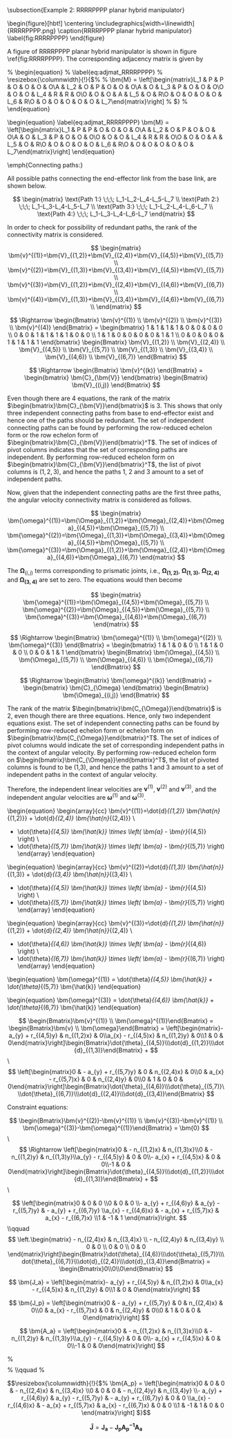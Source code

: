 \subsection{Example 2: RRRRPPPP planar hybrid manipulator}

\begin{figure}[hbt!]
  \centering
  \includegraphics[width=\linewidth]{RRRRPPPP.png}
  \caption{RRRRPPPP planar hybrid manipulator}
  \label{fig:RRRRPPPP}
\end{figure}

A figure of RRRRPPPP planar hybrid manipulator is shown in figure \ref{fig:RRRRPPPP}. The corresponding adjacency matrix is given by

% \begin{equation}
% \label{eq:adjmat_RRRRPPPP}
%     \resizebox{\columnwidth}{!}{$%
%     \bm{M} = \left[\begin{matrix}L_1 & P & P & O & O & O & O\\A & L_2 & O & P & O & O & O\\A & O & L_3 & P & O & O & O\\O & O & O & L_4 & R & R & O\\O & O & O & A & L_5 & O & R\\O & O & O & O & O & L_6 & R\\O & O & O & O & O & O & L_7\end{matrix}\right]
%     $}
% \end{equation}

\begin{equation}
\label{eq:adjmat_RRRRPPPP}
    \bm{M} = \left[\begin{matrix}L_1 & P & P & O & O & O & O\\A & L_2 & O & P & O & O & O\\A & O & L_3 & P & O & O & O\\O & O & O & L_4 & R & R & O\\O & O & O & A & L_5 & O & R\\O & O & O & O & O & L_6 & R\\O & O & O & O & O & O & L_7\end{matrix}\right]
\end{equation}

\emph{Connecting paths:}

All possible paths connecting the end-effector link from the base link, are shown below.

$$
\begin{matrix}
    \text{Path 1:} \;\;\; L_1-L_2-L_4-L_5-L_7 \\ 
    \text{Path 2:} \;\;\; L_1-L_3-L_4-L_5-L_7 \\ 
    \text{Path 3:} \;\;\; L_1-L_2-L_4-L_6-L_7 \\
    \text{Path 4:} \;\;\; L_1-L_3-L_4-L_6-L_7
\end{matrix}
$$

In order to check for possibility of redundant paths, the rank of the connectivity matrix is considered.

$$
\begin{matrix}
    \bm{v}^{(1)}=\bm{V}_{(1,2)}+\bm{V}_{(2,4)}+\bm{V}_{(4,5)}+\bm{V}_{(5,7)} \\ 
    \bm{v}^{(2)}=\bm{V}_{(1,3)}+\bm{V}_{(3,4)}+\bm{V}_{(4,5)}+\bm{V}_{(5,7)} \\ 
    \bm{v}^{(3)}=\bm{V}_{(1,2)}+\bm{V}_{(2,4)}+\bm{V}_{(4,6)}+\bm{V}_{(6,7)} \\ 
    \bm{v}^{(4)}=\bm{V}_{(1,3)}+\bm{V}_{(3,4)}+\bm{V}_{(4,6)}+\bm{V}_{(6,7)} \\ 
\end{matrix}
$$

$$
\Rightarrow \begin{Bmatrix}
    \bm{v}^{(1)} \\
    \bm{v}^{(2)} \\
    \bm{v}^{(3)} \\
    \bm{v}^{(4)}
\end{Bmatrix} = 
\begin{bmatrix}
    1 & 1 & 1 & 1 & 0 & 0 & 0 & 0 \\
    0 & 0 & 1 & 1 & 1 & 1 & 0 & 0 \\
    1 & 1 & 0 & 0 & 0 & 0 & 1 & 1 \\
    0 & 0 & 0 & 0 & 1 & 1 & 1 & 1
\end{bmatrix}
\begin{Bmatrix}
    \bm{V}_{(1,2)} \\
    \bm{V}_{(2,4)} \\
    \bm{V}_{(4,5)} \\
    \bm{V}_{(5,7)} \\
    \bm{V}_{(1,3)} \\
    \bm{V}_{(3,4)} \\
    \bm{V}_{(4,6)} \\
    \bm{V}_{(6,7)}
\end{Bmatrix}
$$

$$
\Rightarrow \begin{Bmatrix}
    \bm{v}^{(k)}
\end{Bmatrix} = 
\begin{bmatrix}
    \bm{C}_{\bm{V}}
\end{bmatrix}
\begin{Bmatrix}
    \bm{V}_{(i,j)}
\end{Bmatrix}
$$

Even though there are 4 equations, the rank of the matrix $\begin{bmatrix}\bm{C}_{\bm{V}}\end{bmatrix}$ is 3. This shows that only three independent connecting paths from base to end-effector exist and hence one of the paths should be redundant. The set of independent connecting paths can be found by performing the row-reduced echelon form or the row echelon form of $\begin{bmatrix}\bm{C}_{\bm{V}}\end{bmatrix}^T$. The set of indices of pivot columns indicates that the set of corresponding paths are independent. By performing row-reduced echelon form on $\begin{bmatrix}\bm{C}_{\bm{V}}\end{bmatrix}^T$, the list of pivot columns is $(1,2,3)$, and hence the paths 1, 2 and 3 amount to a set of independent paths.



Now, given that the independent connecting paths are the first three paths, the angular velocity connectivity matrix is considered as follows.

$$
\begin{matrix}
    \bm{\omega}^{(1)}=\bm{\Omega}_{(1,2)}+\bm{\Omega}_{(2,4)}+\bm{\Omega}_{(4,5)}+\bm{\Omega}_{(5,7)} \\ 
    \bm{\omega}^{(2)}=\bm{\Omega}_{(1,3)}+\bm{\Omega}_{(3,4)}+\bm{\Omega}_{(4,5)}+\bm{\Omega}_{(5,7)} \\ 
    \bm{\omega}^{(3)}=\bm{\Omega}_{(1,2)}+\bm{\Omega}_{(2,4)}+\bm{\Omega}_{(4,6)}+\bm{\Omega}_{(6,7)} 
\end{matrix}
$$

The $\bm{\Omega}_{(i,j)}$ terms corresponding to prismatic joints, i.e., $\bm{\Omega_{(1,2)}}$, $\bm{\Omega_{(1,3)}}$, $\bm{\Omega_{(2,4)}}$ and $\bm{\Omega_{(3,4)}}$ are set to zero. The equations would then become

$$
\begin{matrix}
    \bm{\omega}^{(1)}=\bm{\Omega}_{(4,5)}+\bm{\Omega}_{(5,7)} \\ 
    \bm{\omega}^{(2)}=\bm{\Omega}_{(4,5)}+\bm{\Omega}_{(5,7)} \\ 
    \bm{\omega}^{(3)}=\bm{\Omega}_{(4,6)}+\bm{\Omega}_{(6,7)} 
\end{matrix}
$$

$$
\Rightarrow \begin{Bmatrix}
    \bm{\omega}^{(1)} \\
    \bm{\omega}^{(2)} \\
    \bm{\omega}^{(3)} 
\end{Bmatrix} = 
\begin{bmatrix}
    1 & 1 & 0 & 0 \\
    1 & 1 & 0 & 0 \\
    0 & 0 & 1 & 1
\end{bmatrix}
\begin{Bmatrix}
    \bm{\Omega}_{(4,5)} \\
    \bm{\Omega}_{(5,7)} \\
    \bm{\Omega}_{(4,6)} \\
    \bm{\Omega}_{(6,7)}
\end{Bmatrix}
$$

$$
\Rightarrow \begin{Bmatrix}
    \bm{\omega}^{(k)}
\end{Bmatrix} = 
\begin{bmatrix}
    \bm{C}_{\Omega}
\end{bmatrix}
\begin{Bmatrix}
    \bm{\Omega}_{(i,j)}
\end{Bmatrix}
$$

The rank of the matrix $\begin{bmatrix}\bm{C_{\Omega}}\end{bmatrix}$ is 2, even though there are three equations. Hence, only two independent equations exist. The set of independent connecting paths can be found by performing row-reduced echelon form or echelon form on $\begin{bmatrix}\bm{C_{\Omega}}\end{bmatrix}^T$. The set of indices of pivot columns would indicate the set of corresponding independent paths in the context of angular velocity. By performing row-reduced echelon form on $\begin{bmatrix}\bm{C_{\Omega}}\end{bmatrix}^T$, the list of pivoted columns is found to be (1,3), and hence the paths 1 and 3 amount to a set of independent paths in the context of angular velocity.



Therefore, the independent linear velocities are $\bm{v}^{(1)}$, $\bm{v}^{(2)}$ and $\bm{v}^{(3)}$, and the independent angular velocities are $\bm{\omega}^{(1)}$ and $\bm{\omega}^{(3)}$.

\begin{equation}
\begin{array}{cc}
\bm{v}^{(1)}=\dot{d}_{(1,2)} \bm{\hat{n}_{(1,2)}} + \dot{d}_{(2,4)} \bm{\hat{n}_{(2,4)}} \\
+ \dot{\theta}_{(4,5)} \bm{\hat{k}} \times \left( \bm{a} - \bm{r}_{(4,5)} \right) \\
+ \dot{\theta}_{(5,7)} \bm{\hat{k}} \times \left( \bm{a} - \bm{r}_{(5,7)} \right)
\end{array}
\end{equation}

\begin{equation}
\begin{array}{cc}
\bm{v}^{(2)}=\dot{d}_{(1,3)} \bm{\hat{n}}_{(1,3)} + \dot{d}_{(3,4)} \bm{\hat{n}}_{(3,4)} \\
+ \dot{\theta}_{(4,5)} \bm{\hat{k}} \times \left( \bm{a} - \bm{r}_{(4,5)} \right) \\
+ \dot{\theta}_{(5,7)} \bm{\hat{k}} \times \left( \bm{a} - \bm{r}_{(5,7)} \right)
\end{array}
\end{equation}

\begin{equation}
\begin{array}{cc}
\bm{v}^{(3)}=\dot{d}_{(1,2)} \bm{\hat{n}}_{(1,2)} + \dot{d}_{(2,4)} \bm{\hat{n}}_{(2,4)} \\
+ \dot{\theta}_{(4,6)} \bm{\hat{k}} \times \left( \bm{a} - \bm{r}_{(4,6)} \right) \\
+ \dot{\theta}_{(6,7)} \bm{\hat{k}} \times \left( \bm{a} - \bm{r}_{(6,7)} \right)
\end{array}
\end{equation}

\begin{equation}
\bm{\omega}^{(1)} = \dot{\theta}_{(4,5)} \bm{\hat{k}} + \dot{\theta}_{(5,7)} \bm{\hat{k}}
\end{equation}

\begin{equation}
\bm{\omega}^{(3)} = \dot{\theta}_{(4,6)} \bm{\hat{k}} + \dot{\theta}_{(6,7)} \bm{\hat{k}}
\end{equation}

$$
\begin{Bmatrix}\bm{v}^{(1)} \\ \bm{\omega}^{(1)}\end{Bmatrix} = \begin{Bmatrix}\bm{v} \\ \bm{\omega}\end{Bmatrix} = \left[\begin{matrix}- a_{y} + r_{(4,5)y} & n_{(1,2)x} & 0\\a_{x} - r_{(4,5)x} & n_{(1,2)y} & 0\\1 & 0 & 0\end{matrix}\right]\begin{Bmatrix}\dot{\theta}_{(4,5)}\\\dot{d}_{(1,2)}\\\dot{d}_{(1,3)}\end{Bmatrix} + 
$$
\\
$$
\left[\begin{matrix}0 & - a_{y} + r_{(5,7)y} & 0 & n_{(2,4)x} & 0\\0 & a_{x} - r_{(5,7)x} & 0 & n_{(2,4)y} & 0\\0 & 1 & 0 & 0 & 0\end{matrix}\right]\begin{Bmatrix}\dot{\theta}_{(4,6)}\\\dot{\theta}_{(5,7)}\\\dot{\theta}_{(6,7)}\\\dot{d}_{(2,4)}\\\dot{d}_{(3,4)}\end{Bmatrix}
$$

Constraint equations:

$$
\begin{Bmatrix}\bm{v}^{(2)}-\bm{v}^{(1)} \\ \bm{v}^{(3)}-\bm{v}^{(1)} \\ \bm{\omega}^{(3)}-\bm{\omega}^{(1)}\end{Bmatrix} = \bm{0}
$$
\\
$$
\Rightarrow \left[\begin{matrix}0 & - n_{(1,2)x} & n_{(1,3)x}\\0 & - n_{(1,2)y} & n_{(1,3)y}\\a_{y} - r_{(4,5)y} & 0 & 0\\- a_{x} + r_{(4,5)x} & 0 & 0\\-1 & 0 & 0\end{matrix}\right]\begin{Bmatrix}\dot{\theta}_{(4,5)}\\\dot{d}_{(1,2)}\\\dot{d}_{(1,3)}\end{Bmatrix} + 
$$
\\

$$
\left[\begin{matrix}0 & 0 & 0 \\0 & 0 & 0 \\- a_{y} + r_{(4,6)y} & a_{y} - r_{(5,7)y} & - a_{y} + r_{(6,7)y} \\a_{x} - r_{(4,6)x} & - a_{x} + r_{(5,7)x} & a_{x} - r_{(6,7)x} \\1 & -1 & 1 \end{matrix}\right.
$$
\\\qquad
$$
\left.\begin{matrix} - n_{(2,4)x} & n_{(3,4)x} \\ - n_{(2,4)y} & n_{(3,4)y} \\ 0 & 0 \\ 0 & 0 \\ 0 & 0 \end{matrix}\right]\begin{Bmatrix}\dot{\theta}_{(4,6)}\\\dot{\theta}_{(5,7)}\\\dot{\theta}_{(6,7)}\\\dot{d}_{(2,4)}\\\dot{d}_{(3,4)}\end{Bmatrix} = \begin{Bmatrix}0\\0\\0\end{Bmatrix}
$$

$$
\bm{J_a} = \left[\begin{matrix}- a_{y} + r_{(4,5)y} & n_{(1,2)x} & 0\\a_{x} - r_{(4,5)x} & n_{(1,2)y} & 0\\1 & 0 & 0\end{matrix}\right]
$$


$$
\bm{J_p} = \left[\begin{matrix}0 & - a_{y} + r_{(5,7)y} & 0 & n_{(2,4)x} & 0\\0 & a_{x} - r_{(5,7)x} & 0 & n_{(2,4)y} & 0\\0 & 1 & 0 & 0 & 0\end{matrix}\right]
$$

$$
\bm{A_a} = \left[\begin{matrix}0 & - n_{(1,2)x} & n_{(1,3)x}\\0 & - n_{(1,2)y} & n_{(1,3)y}\\a_{y} - r_{(4,5)y} & 0 & 0\\- a_{x} + r_{(4,5)x} & 0 & 0\\-1 & 0 & 0\end{matrix}\right]
$$

% $$
% \bm{A_p} = \left[\begin{matrix}0 & 0 & 0 \\0 & 0 & 0 \\- a_{y} + r_{(4,6)y} & a_{y} - r_{(5,7)y} & - a_{y} + r_{(6,7)y} \\a_{x} - r_{(4,6)x} & - a_{x} + r_{(5,7)x} & a_{x} - r_{(6,7)x} \\1 & -1 & 1 \end{matrix}\right.
% $$
% \\\qquad
% $$
% \left.\begin{matrix} - n_{(2,4)x} & n_{(3,4)x}\\ - n_{(2,4)y} & n_{(3,4)y}\\ 0 & 0\\ 0 & 0\\ 0 & 0\end{matrix}\right]
% $$

$$\resizebox{\columnwidth}{!}{$%
\bm{A_p} = \left[\begin{matrix}0 & 0 & 0 & - n_{(2,4)x} & n_{(3,4)x} \\0 & 0 & 0 & - n_{(2,4)y} & n_{(3,4)y} \\- a_{y} + r_{(4,6)y} & a_{y} - r_{(5,7)y} & - a_{y} + r_{(6,7)y} & 0 & 0 \\a_{x} - r_{(4,6)x} & - a_{x} + r_{(5,7)x} & a_{x} - r_{(6,7)x} & 0 & 0 \\1 & -1 & 1 & 0 & 0 \end{matrix}\right]
$}$$

$$
\bm{\widetilde{J}} = \bm{J_a}-\bm{J_p}\bm{A^{-1}_p}\bm{A_a}
$$
